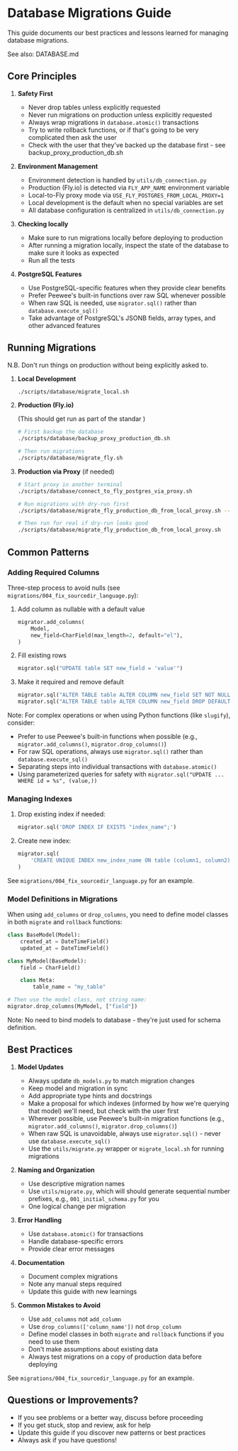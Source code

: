 # Database Migrations Guide

This guide documents our best practices and lessons learned for managing database migrations.

See also: DATABASE.md

## Core Principles

1. **Safety First**
   - Never drop tables unless explicitly requested
   - Never run migrations on production unless explicitly requested
   - Always wrap migrations in `database.atomic()` transactions
   - Try to write rollback functions, or if that's going to be very complicated then ask the user
   - Check with the user that they've backed up the database first - see backup_proxy_production_db.sh
   
2. **Environment Management**
   - Environment detection is handled by `utils/db_connection.py`
   - Production (Fly.io) is detected via `FLY_APP_NAME` environment variable
   - Local-to-Fly proxy mode via `USE_FLY_POSTGRES_FROM_LOCAL_PROXY=1`
   - Local development is the default when no special variables are set
   - All database configuration is centralized in `utils/db_connection.py`

3. **Checking locally**
   - Make sure to run migrations locally before deploying to production
   - After running a migration locally, inspect the state of the database to make sure it looks as expected
   - Run all the tests

4. **PostgreSQL Features**
   - Use PostgreSQL-specific features when they provide clear benefits
   - Prefer Peewee's built-in functions over raw SQL whenever possible
   - When raw SQL is needed, use `migrator.sql()` rather than `database.execute_sql()`
   - Take advantage of PostgreSQL's JSONB fields, array types, and other advanced features

## Running Migrations

N.B. Don't run things on production without being explicitly asked to.

1. **Local Development**
   ```bash
   ./scripts/database/migrate_local.sh
   ```

2. **Production (Fly.io)**

    (This should get run as part of the standar )
   ```bash
   # First backup the database
   ./scripts/database/backup_proxy_production_db.sh
   
   # Then run migrations
   ./scripts/database/migrate_fly.sh
   ```

3. **Production via Proxy** (if needed)
   ```bash
   # Start proxy in another terminal
   ./scripts/database/connect_to_fly_postgres_via_proxy.sh
   
   # Run migrations with dry-run first
   ./scripts/database/migrate_fly_production_db_from_local_proxy.sh --dry-run
   
   # Then run for real if dry-run looks good
   ./scripts/database/migrate_fly_production_db_from_local_proxy.sh
   ```

## Common Patterns

### Adding Required Columns

Three-step process to avoid nulls (see `migrations/004_fix_sourcedir_language.py`):
1. Add column as nullable with a default value
   ```python
   migrator.add_columns(
       Model,
       new_field=CharField(max_length=2, default="el"),
   )
   ```
2. Fill existing rows
   ```python
   migrator.sql("UPDATE table SET new_field = 'value'")
   ```
3. Make it required and remove default
   ```python
   migrator.sql("ALTER TABLE table ALTER COLUMN new_field SET NOT NULL")
   migrator.sql("ALTER TABLE table ALTER COLUMN new_field DROP DEFAULT")
   ```

Note: For complex operations or when using Python functions (like `slugify`), consider:
- Prefer to use Peewee's built-in functions when possible (e.g., `migrator.add_columns()`, `migrator.drop_columns()`)
- For raw SQL operations, always use `migrator.sql()` rather than `database.execute_sql()`
- Separating steps into individual transactions with `database.atomic()`
- Using parameterized queries for safety with `migrator.sql("UPDATE ... WHERE id = %s", (value,))`

### Managing Indexes

1. Drop existing index if needed:
   ```python
   migrator.sql('DROP INDEX IF EXISTS "index_name";')
   ```

2. Create new index:
   ```python
   migrator.sql(
       'CREATE UNIQUE INDEX new_index_name ON table (column1, column2);'
   )
   ```

See `migrations/004_fix_sourcedir_language.py` for an example.

### Model Definitions in Migrations

When using `add_columns` or `drop_columns`, you need to define model classes in both `migrate` and `rollback` functions:

```python
class BaseModel(Model):
    created_at = DateTimeField()
    updated_at = DateTimeField()

class MyModel(BaseModel):
    field = CharField()

    class Meta:
        table_name = "my_table"

# Then use the model class, not string name:
migrator.drop_columns(MyModel, ["field"])
```

Note: No need to bind models to database - they're just used for schema definition.

## Best Practices

1. **Model Updates**
   - Always update `db_models.py` to match migration changes
   - Keep model and migration in sync
   - Add appropriate type hints and docstrings
   - Make a proposal for which indexes (informed by how we're querying that model) we'll need, but check with the user first
   - Wherever possible, use Peewee's built-in migration functions (e.g., `migrator.add_columns()`, `migrator.drop_columns()`)
   - When raw SQL is unavoidable, always use `migrator.sql()` - never use `database.execute_sql()`
   - Use the `utils/migrate.py` wrapper or `migrate_local.sh` for running migrations

2. **Naming and Organization**
   - Use descriptive migration names
   - Use `utils/migrate.py`, which will should generate sequential number prefixes, e.g., `001_initial_schema.py` for you
   - One logical change per migration

3. **Error Handling**
   - Use `database.atomic()` for transactions
   - Handle database-specific errors
   - Provide clear error messages

4. **Documentation**
   - Document complex migrations
   - Note any manual steps required
   - Update this guide with new learnings

5. **Common Mistakes to Avoid**
   - Use `add_columns` not `add_column`
   - Use `drop_columns(['column_name'])` not `drop_column`
   - Define model classes in both `migrate` and `rollback` functions if you need to use them
   - Don't make assumptions about existing data
   - Always test migrations on a copy of production data before deploying

See `migrations/004_fix_sourcedir_language.py` for an example.

## Questions or Improvements?

- If you see problems or a better way, discuss before proceeding
- If you get stuck, stop and review, ask for help
- Update this guide if you discover new patterns or best practices
- Always ask if you have questions!
